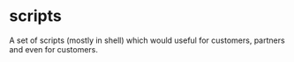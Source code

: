 # scripts
A set of scripts (mostly in shell) which would useful for customers, partners and even for customers.
